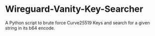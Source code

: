 # Wireguard-Vanity-Key-Searcher
A Python script to brute force Curve25519 Keys and search for a given string in its b64 encode.
